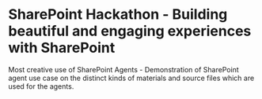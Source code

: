 # SharePoint Hackathon - Building beautiful and engaging experiences with SharePoint

Most creative use of SharePoint Agents - Demonstration of SharePoint agent use case on the distinct kinds of materials and source files which are used for the agents.
